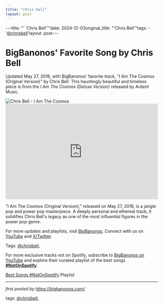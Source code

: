 ```yaml
---
title: "chris bell"
layout: post
---
```

---title: "' 'Chris Bell''"date: 2024-12-03original_title: "'Chris Bell'"tags:  - '[@chrisbell](/tags/chrisbell/)'layout: post---<!-- Post Title --><h1 >BigBanonos' Favorite Song by Chris Bell</h1> <!-- Introductory Text --><p >Updated May 27, 2016, with BigBanonos' favorite track, "I Am The Cosmos (Original Version)" by Chris Bell. This hauntingly beautiful and timeless piece is from the *I Am The Cosmos (Deluxe Version)* released by Ardent Music.</p> <!-- Featured Image --><div > <img src="https://upload.wikimedia.org/wikipedia/commons/6/62/Chris_Bell_2014-03-11_22-06.jpg" alt="Chris Bell - I Am The Cosmos" /></div> <!-- YouTube Video Embed --><div > <iframe width="100%" height="315" src="https://www.youtube.com/embed/N1RmsyytWdM" title="I Am The Cosmos (Original Version)" frameborder="0" allow="accelerometer; autoplay; clipboard-write; encrypted-media; gyroscope; picture-in-picture; web-share" referrerpolicy="strict-origin-when-cross-origin" allowfullscreen></iframe></div> <!-- Song Information --><div > <p>"I Am The Cosmos (Original Version)," released on May 27, 2016, is a jangle pop and power pop masterpiece. A deeply personal and ethereal track, it solidifies Chris Bell's legacy as one of the most influential figures in the power pop genre.</p></div> <!-- Footer Links --><div > <p>For more updates and playlists, visit <a href="https://bigbanonos.com/" target="_blank">BigBanonos</a>. Connect with us on <a href="https://www.youtube.com/[@BigBanonos](/tags/BigBanonos/)" target="_blank">YouTube</a> and <a href="https://x.com/bigbanonos" target="_blank">X/Twitter</a>.</p></div> <!-- Tags --><p >Tags: [@chrisbell](/tags/chrisbell/),</p><!--Subscribe and Playlist Links--><div>    <p>For more exclusive tracks not on Spotify, subscribe to <a href="https://www.youtube.com/[@BigBanonos](/tags/BigBanonos/)" target="_blank">BigBanonos on YouTube</a> and explore their curated playlist of the best songs <strong>[#NotOnSpotify](/tags/NotOnSpotify/)</strong>.</p>    <p><a href="https://www.youtube.com/playlist?list=PLtuNtuTatqI0kFahUCbtbfenC_ET5O_tr" target="_blank">Best Songs [#NotOnSpotify](/tags/NotOnSpotify/) Playlist<br /></a></p></div><hr /><p><em>first posted by</em> <a href="https://bigbanonos.com/" rel="noopener" target="_new">https://bigbanonos.com/</a></p><p>tags: [@chrisbell](/tags/chrisbell/),</p>
